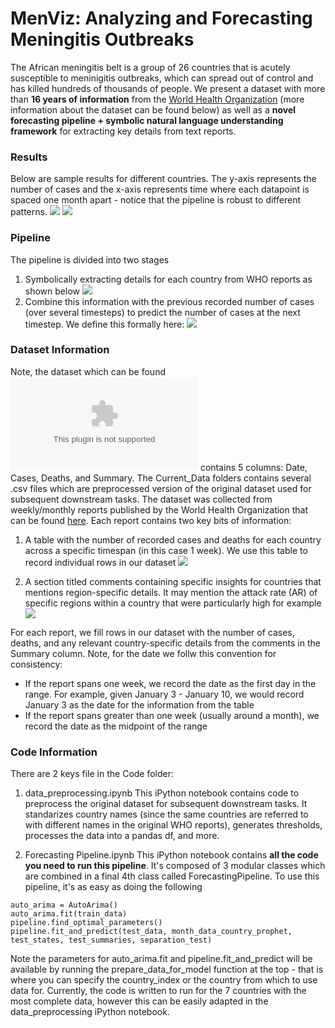 # MenViz: Analyzing and Forecasting Meningitis Outbreaks
The African meningitis belt is a group of 26 countries that is acutely susceptible to meninigitis outbreaks, which can spread out of control and has killed hundreds of thousands of people. We present a dataset with more than **16 years of information** from the [World Health Organization](https://www.who.int/emergencies/diseases/meningitis/epidemiological/en/) (more information about the dataset can be found below) as well as a **novel forecasting pipeline + symbolic natural language understanding framework** for extracting key details from text reports. 

### Results
Below are sample results for different countries. The y-axis represents the number of cases and the x-axis represents time where each datapoint is spaced one month apart - notice that the pipeline is robust to different patterns.
![](supporting_files/result_1.png)
![](supporting_files/result_2.png)

### Pipeline
The pipeline is divided into two stages
1. Symbolically extracting details for each country from WHO reports as shown below
![](supporting_files/nlp.png)
2. Combine this information with the previous recorded number of cases (over several timesteps) to predict the number of cases at the next timestep. We define this formally here:
![](supporting_files/algorithm.png)
### Dataset Information
Note, the dataset which can be found ![here](Current_Data/data2005to2019.csv) contains 5 columns: Date, Cases, Deaths, and Summary. The Current_Data folders contains several .csv files which are preprocessed version of the original dataset used for subsequent downstream tasks.
The dataset was collected from weekly/monthly reports published by the World Health Organization that can be found [here](https://www.who.int/emergencies/diseases/meningitis/epidemiological/en/). Each report contains two key bits of information:
1. A table with the number of recorded cases and deaths for each country across a specific timespan (in this case 1 week). We use this table to record individual rows in our dataset
![](supporting_files/report_1.png)

2. A section titled comments containing specific insights for countries that mentions region-specific details. It may mention the attack rate (AR) of specific regions within a country that were particularly high for example
![](supporting_files/report_2.png)


For each report, we fill rows in our dataset with the number of cases, deaths, and any relevant country-specific details from the comments in the Summary column. Note, for the date we follw this convention for consistency:
- If the report spans one week, we record the date as the first day in the range. For example, given January 3 - January 10, we would record January 3 as the date for the information from the table
- If the report spans greater than one week (usually around a month), we record the date as the midpoint of the range


### Code Information
There are 2 keys file in the Code folder:
1. data_preprocessing.ipynb
This iPython notebook contains code to preprocess the original dataset for subsequent downstream tasks. It standarizes country names (since the same countries are referred to with different names in the original WHO reports), generates thresholds, processes the data into a pandas df, and more.

2. Forecasting Pipeline.ipynb
This iPython notebook contains **all the code you need to run this pipeline**. It's composed of 3 modular classes which are combined in a final 4th class called ForecastingPipeline. To use this pipeline, it's as easy as doing the following
```
auto_arima = AutoArima()
auto_arima.fit(train_data)
pipeline.find_optimal_parameters()
pipeline.fit_and_predict(test_data, month_data_country_prophet, test_states, test_summaries, separation_test)
```
Note the parameters for auto_arima.fit and pipeline.fit_and_predict will be available by running the prepare_data_for_model function at the top - that is where you can specify the country_index or the country from which to use data for. Currently, the code is written to run for the 7 countries with the most complete data, however this can be easily adapted in the data_preprocessing iPython notebook.
